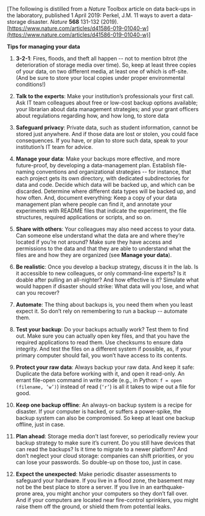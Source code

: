 [The following is distilled from a _Nature_ Toolbox article on data back-ups in the laboratory, published 1 April 2019: Perkel, J.M. 11 ways to avert a data-storage disaster. _Nature_ **568** 131-132 (2019). [https://www.nature.com/articles/d41586-019-01040-w](https://www.nature.com/articles/d41586-019-01040-w)]

**Tips for managing your data**

1. **3-2-1**: Fires, floods, and theft all happen -- not to mention bitrot (the deterioration of storage media over time). So, keep at least three copies of your data, on two different media, at least one of which is off-site. (And be sure to store your local copies under proper environmental conditions!)

2. **Talk to the experts**: Make your institution’s professionals your first call. Ask IT team colleagues about free or low-cost backup options available; your librarian about data management strategies; and your grant officers about regulations regarding how, and how long, to store data

3. **Safeguard privacy**: Private data, such as student information, cannot be stored just anywhere. And if those data are lost or stolen, you could face consequences. If you have, or plan to store such data, speak to your institution’s IT team for advice.

4. **Manage your data**: Make your backups more effective, and more future-proof, by developing a data-management plan. Establish file-naming conventions and organizational strategies -- for instance, that each project gets its own directory, with dedicated subdirectories for data and code. Decide which data will be backed up, and which can be discarded. Determine where different data types will be backed up, and how often. And, document everything: Keep a copy of your data management plan where people can find it, and annotate your experiments with README files that indicate the experiment, the file structures, required applications or scripts, and so on. 

5. **Share with others**: Your colleagues may also need access to your data. Can someone else understand what the data are and where they’re located if you’re not around? Make sure they have access and permissions to the data and that they are able to understand what the files are and how they are organized (see **Manage your data**).

6. **Be realistic**: Once you develop a backup strategy, discuss it in the lab. Is it accessible to new colleagues, or only command-line experts? Is it doable after pulling an all-nighter? And how effective is it? Simulate what would happen if disaster should strike: What data will you lose, and what can you recover?

7. **Automate**: The thing about backups is, you need them when you least expect it. So don’t rely on remembering to run a backup -- automate them.

8. **Test your backup**: Do your backups actually work? Test them to find out. Make sure you can actually open key files, and that you have the required applications to read them. Use checksums to ensure data integrity. And test the files on a different system if possible, as, if your primary computer should fail, you won’t have access to its contents.

9. **Protect your raw data**: Always backup your raw data. And keep it safe: Duplicate the data before working with it, and open it read-only. An errant file-open command in write mode (e.g., in Python: `f = open (filename, ‘w’)`) instead of read (`‘r’`) is all it takes to wipe out a file for good.

10. **Keep one backup offline**: An always-on backup system is a recipe for disaster. If your computer is hacked, or suffers a power-spike, the backup system can also be compromised. So keep at least one backup offline, just in case.

11. **Plan ahead**: Storage media don’t last forever, so periodically review your backup strategy to make sure it’s current. Do you still have devices that can read the backups? Is it time to migrate to a newer platform? And don’t neglect your cloud storage: companies can shift priorities, or you can lose your passwords. So double-up on those too, just in case.

12. **Expect the unexpected**: Make periodic disaster assessments to safeguard your hardware. If you live in a flood zone, the basement may not be the best place to store a server. If you live in an earthquake-prone area, you might anchor your computers so they don’t fall over. And if your computers are located near fire-control sprinklers, you might raise them off the ground, or shield them from potential leaks.
